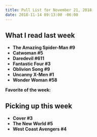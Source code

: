 ```yaml
---
title: Pull List for November 21, 2018
date: 2018-11-14 09:13:00 -06:00
---
```


## What I read last week

- **The Amazing Spider-Man #9**
- **Catwoman #5**
- **Daredevil #611**
- **Fantastic Four #3**
- **Oblivion Song #9**
- **Uncanny X-Men #1**
- **Wonder Woman #58**

**Favorite of the week:**

## Picking up this week

- **Cover #3**
- **The New World #5**
- **West Coast Avengers #4**
